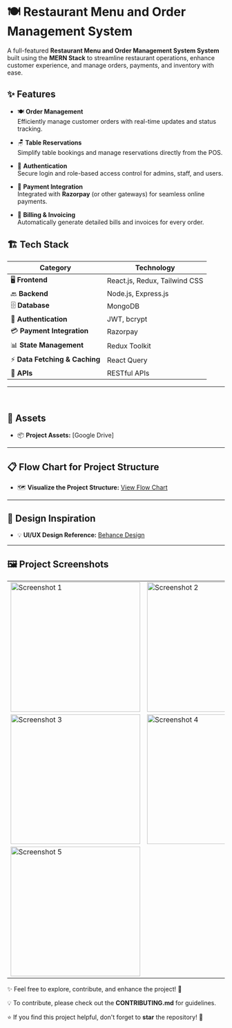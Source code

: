 # 🍽️ **Restaurant Menu and Order Management System**  

A full-featured **Restaurant Menu and Order Management System System** built using the **MERN Stack** to streamline restaurant operations, enhance customer experience, and manage orders, payments, and inventory with ease.

## ✨ **Features**

- 🍽️ **Order Management**  
  Efficiently manage customer orders with real-time updates and status tracking.

- 🪑 **Table Reservations**  
  Simplify table bookings and manage reservations directly from the POS.

- 🔐 **Authentication**  
  Secure login and role-based access control for admins, staff, and users.

- 💸 **Payment Integration**  
  Integrated with **Razorpay** (or other gateways) for seamless online payments.

- 🧾 **Billing & Invoicing**  
  Automatically generate detailed bills and invoices for every order.


## 🏗️ **Tech Stack**

| **Category**             | **Technology**                |
|--------------------------|-------------------------------|
| 🖥️ **Frontend**          | React.js, Redux, Tailwind CSS  |
| 🔙 **Backend**           | Node.js, Express.js           |
| 🗄️ **Database**          | MongoDB                       |
| 🔐 **Authentication**    | JWT, bcrypt                   |
| 💳 **Payment Integration**| Razorpay    |
| 📊 **State Management**   | Redux Toolkit                 |
| ⚡ **Data Fetching & Caching** | React Query            |
| 🔗 **APIs**              | RESTful APIs                   |

---
<br>


## 📁 **Assets**

- 📦 **Project Assets:** [Google Drive]

---

## 📋 **Flow Chart for Project Structure**

- 🗺️ **Visualize the Project Structure:** [View Flow Chart](https://app.eraser.io/workspace/IcU1b6EHu9ZyS9JKi0aY?origin=share)

---

## 🎨 **Design Inspiration**

- 💡 **UI/UX Design Reference:** [Behance Design](https://www.behance.net/gallery/210280099/Restaurant-POS-System-Point-of-Sale-UIUX-Design)

---

## 🖼️ **Project Screenshots**

<table>
  <tr>
    <td><img src="XanAuthentic_MERN_Project_ss1.png" alt="Screenshot 1" width="300"/></td>
    <td><img src="" alt="Screenshot 2" width="300"/></td>
  </tr>
  <tr>
    <td><img src="" alt="Screenshot 3" width="300"/></td>
    <td><img src="" alt="Screenshot 4" width="300"/></td>
  </tr>
  <tr>
    <td><img src="" alt="Screenshot 5" width="300"/></td>
  </tr>
</table>


✨ Feel free to explore, contribute, and enhance the project! 🚀

💡 To contribute, please check out the **CONTRIBUTING.md** for guidelines.

⭐ If you find this project helpful, don't forget to **star** the repository! 🌟
